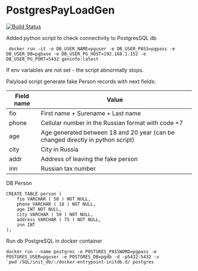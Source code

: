 # PostgresPayLoadGen


[![Build Status](https://app.travis-ci.com/Uglykoyote/PostgresPayLoadGen.svg?branch=master)](https://app.travis-ci.com/Uglykoyote/PostgresPayLoadGen)


Added python script to check connectivity to PostgresSQL db

```
 docker run -it -e DB_USER_NAME=pguser -e DB_USER_PASS=pgpass -e DB_USER_DB=pgbase -e DB_USER_PG_HOST=192.168.1.152 -e DB_USER_PG_PORT=5432 geninfo:latest
```
If env variables are not set - the script abnormally stops.

Palyload script generate fake Person records with next fields:

| Field name  | Value |
| ------------- | ------------- |
| fio  | First name + Surename + Last name  |
| phone  | Cellular number in the Russian format with code +7|
| age  | Age generated between 18 and 20 year (can be changed directly in python script)  |
| city  | City in Russia  |
| addr  | Address of leaving the fake person  |
| inn  | Russian tax number  |


DB Person
```
CREATE TABLE person (
    fio VARCHAR ( 50 ) NOT NULL,
    phone VARCHAR ( 18 ) NOT NULL,
    age INT NOT NULL,
    city VARCHAR ( 50 ) NOT NULL,
    address VARCHAR ( 75 ) NOT NULL,
    inn INT
);
```

Run db PostgreSQL in docker container
```
docker run --name postgres -e POSTGRES_PASSWORD=pgpass -e POSTGRES_USER=pguser -e POSTGRES_DB=pgdb -d -p5432:5432 -v `pwd`/SQL/init_db/:/docker-entrypoint-initdb.d/ postgres
```
